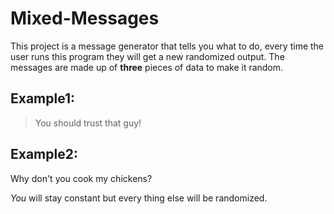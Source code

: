 # Mixed-Messages

This project is a message generator that tells you what to do, every time the user runs this program they will get a new randomized output. The messages are made up of **three** pieces of data to make it random.

## Example1:
> You should trust that guy!

## Example2:
 Why don't you cook my chickens?

*You* will stay constant but every thing else will be randomized.
